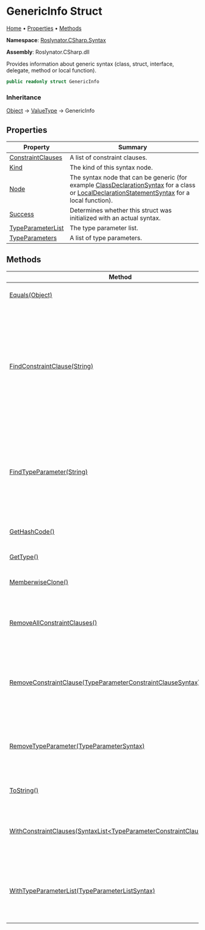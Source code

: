 # GenericInfo Struct

[Home](../../../../README.md) &#x2022; [Properties](#properties) &#x2022; [Methods](#methods)

**Namespace**: [Roslynator.CSharp.Syntax](../README.md)

**Assembly**: Roslynator\.CSharp\.dll

  
Provides information about generic syntax \(class, struct, interface, delegate, method or local function\)\.

```csharp
public readonly struct GenericInfo
```

### Inheritance

[Object](https://docs.microsoft.com/en-us/dotnet/api/system.object) &#x2192; [ValueType](https://docs.microsoft.com/en-us/dotnet/api/system.valuetype) &#x2192; GenericInfo

## Properties

| Property | Summary |
| -------- | ------- |
| [ConstraintClauses](ConstraintClauses/README.md) | A list of constraint clauses\. |
| [Kind](Kind/README.md) | The kind of this syntax node\. |
| [Node](Node/README.md) | The syntax node that can be generic \(for example [ClassDeclarationSyntax](https://docs.microsoft.com/en-us/dotnet/api/microsoft.codeanalysis.csharp.syntax.classdeclarationsyntax) for a class or [LocalDeclarationStatementSyntax](https://docs.microsoft.com/en-us/dotnet/api/microsoft.codeanalysis.csharp.syntax.localdeclarationstatementsyntax) for a local function\)\. |
| [Success](Success/README.md) | Determines whether this struct was initialized with an actual syntax\. |
| [TypeParameterList](TypeParameterList/README.md) | The type parameter list\. |
| [TypeParameters](TypeParameters/README.md) | A list of type parameters\. |

## Methods

| Method | Summary |
| ------ | ------- |
| [Equals(Object)](https://docs.microsoft.com/en-us/dotnet/api/system.valuetype.equals) |  \(Inherited from [ValueType](https://docs.microsoft.com/en-us/dotnet/api/system.valuetype)\) |
| [FindConstraintClause(String)](FindConstraintClause/README.md) | Searches for a constraint clause with the specified type parameter name and returns the first occurrence within the constraint clauses\. |
| [FindTypeParameter(String)](FindTypeParameter/README.md) | Searches for a type parameter with the specified name and returns the first occurrence within the type parameters\. |
| [GetHashCode()](https://docs.microsoft.com/en-us/dotnet/api/system.valuetype.gethashcode) |  \(Inherited from [ValueType](https://docs.microsoft.com/en-us/dotnet/api/system.valuetype)\) |
| [GetType()](https://docs.microsoft.com/en-us/dotnet/api/system.object.gettype) |  \(Inherited from [Object](https://docs.microsoft.com/en-us/dotnet/api/system.object)\) |
| [MemberwiseClone()](https://docs.microsoft.com/en-us/dotnet/api/system.object.memberwiseclone) |  \(Inherited from [Object](https://docs.microsoft.com/en-us/dotnet/api/system.object)\) |
| [RemoveAllConstraintClauses()](RemoveAllConstraintClauses/README.md) | Creates a new [GenericInfo](./README.md) with all constraint clauses removed\. |
| [RemoveConstraintClause(TypeParameterConstraintClauseSyntax)](RemoveConstraintClause/README.md) | Creates a new [GenericInfo](./README.md) with the specified constraint clause removed\. |
| [RemoveTypeParameter(TypeParameterSyntax)](RemoveTypeParameter/README.md) | Creates a new [GenericInfo](./README.md) with the specified type parameter removed\. |
| [ToString()](https://docs.microsoft.com/en-us/dotnet/api/system.valuetype.tostring) |  \(Inherited from [ValueType](https://docs.microsoft.com/en-us/dotnet/api/system.valuetype)\) |
| [WithConstraintClauses(SyntaxList\<TypeParameterConstraintClauseSyntax\>)](WithConstraintClauses/README.md) | Creates a new [GenericInfo](./README.md) with the constraint clauses updated\. |
| [WithTypeParameterList(TypeParameterListSyntax)](WithTypeParameterList/README.md) | Creates a new [GenericInfo](./README.md) with the type parameter list updated\. |

